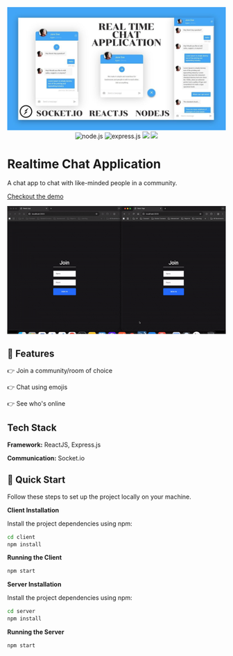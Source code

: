 <div align="center">
  <img src="images/title.jpeg" />
</div>


<div align="center">
 
 <img src="https://img.shields.io/badge/node.js-339933?style=for-the-badge&logo=Node.js&logoColor=white" alt="node.js" />
    <img src="https://img.shields.io/badge/express.js-000000?style=for-the-badge&logo=express&logoColor=white" alt="express.js" />
    <img src="https://img.shields.io/badge/socket.io-%23000?style=for-the-badge&logo=socketdotio&color=%23010101" />
    <img src="https://img.shields.io/badge/-React-61DBFB?style=for-the-badge&labelColor=black&logo=react&logoColor=61DBFB)" />
</div>

# Realtime Chat Application

A chat app to chat with like-minded people in a community.

[Checkout the demo](https://classy-peony-9eeb9a.netlify.app/)

![Demo](images/demo.gif)


## <a name="features">🔋 Features</a>

👉 Join a community/room of choice

👉 Chat using emojis

👉 See who's online


## Tech Stack

**Framework:** ReactJS, Express.js

**Communication:** Socket.io


## <a name="quick-start">🤸 Quick Start</a>

Follow these steps to set up the project locally on your machine.


**Client Installation**

Install the project dependencies using npm:

```bash
cd client
npm install
```


**Running the Client**

```bash
npm start
```

**Server Installation**

Install the project dependencies using npm:

```bash
cd server
npm install
```


**Running the Server**

```bash
npm start
```
